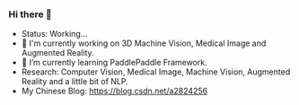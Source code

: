### Hi there 👋

- Status: Working...
- 🔭 I'm currently working on 3D Machine Vision, Medical Image and Augmented Reality.
- 🌱 I’m currently learning PaddlePaddle Framework.
- Research: Computer Vision, Medical Image, Machine Vision, Augmented Reality and a little bit of NLP.
- My Chinese Blog: https://blog.csdn.net/a2824256

